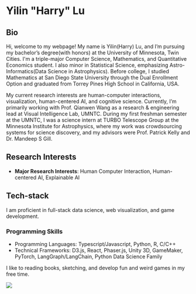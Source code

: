 # Yilin "Harry" Lu

## Bio

Hi, welcome to my webpage! My name is Yilin(Harry) Lu, and I’m pursuing my bachelor’s degree(with honors) at the University of Minnesota, Twin Cities. I'm a triple-major Computer Science, Mathematics, and Quantitative Economics student. I also minor in Statistical Science, emphasizing Astro-Informatics(Data Science in Astrophysics). Before college, I studied Mathematics at San Diego State University through the Dual Enrollment Option and graduated from Torrey Pines High School in California, USA. 

My current research interests are human-computer interactions, visualization, human-centered AI, and cognitive science. Currently, I’m primarily working with Prof. Qianwen Wang as a research & engineering lead at Visual Intelligence Lab, UMNTC. During my first freshman semester at the UMNTC, I was a science intern at TURBO Telescope Group at the Minnesota Institute for Astrophysics, where my work was crowdsourcing systems for science discovery, and my advisors were Prof. Patrick Kelly and Dr. Mandeep S Gill.

## Research Interests

- **Major Research Interests**: Human Computer Interaction, Human-centered AI, Explainable AI

## Tech-stack

I am proficient in full-stack data science, web visualization, and game development. 

### Programming Skills

- Programming Languages: Typescript/Javascript, Python, R, C/C++
- Technical Frameworks: D3.js, React, Phaser.js, Unity 3D, GameMaker, PyTorch, LangGraph/LangChain, Python Data Science Family

I like to reading books, sketching, and develop fun and weird games in my free time. 

<img src="https://algora.io/og/user/HarryLuUMN" />
